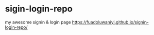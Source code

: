 # sigin-login-repo
 my awesome signin & login page
https://fuadoluwaniyi.github.io/signin-login-repo/
